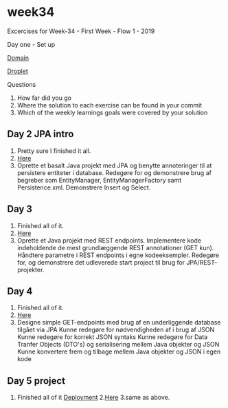 # week34
Excercises for Week-34 - First Week - Flow 1 - 2019

Day one - Set up

[Domain](benjaminbajrami.dk)

[Droplet](benjaminbajrami.dk:8080)

Questions

1. How far did you go
2. Where the solution to each exercise can be found in your commit
3. Which of the weekly learnings goals were covered by your solution

## Day 2 JPA intro ##

1. Pretty sure I finished it all.
2. [Here](https://github.com/Aeydin24/week34/tree/master/01%20tuesday-exercises)
3. Oprette et basalt Java projekt med JPA og benytte annoteringer til at persistere entiteter i database. Redegøre for og demonstrere brug af begreber som EntityManager, EntityManagerFactory samt Persistence.xml. Demonstrere Insert og Select.

## Day 3 ##

1. Finished all of it.
2. [Here](https://github.com/Aeydin24/week34/tree/master/02%20wednesday-exercises)
3. Oprette et Java projekt med REST endpoints. Implementere kode indeholdende de mest grundlæggende REST annotationer (GET kun). Håndtere parametre i REST endpoints i egne kodeeksempler. Redegøre for, og demonstrere det udleverede start project til brug for JPA/REST-projekter.

## Day 4 ## 
1. Finished all of it.
2. [Here](https://github.com/Aeydin24/week34/tree/master/03%20thursday-exercises/week1day4)
3. Designe simple GET-endpoints med brug af en underliggende database tilgået via JPA
Kunne redegøre for nødvendigheden af i brug af JSON
Kunne redegøre for korrekt JSON syntaks
Kunne redegøre for Data Tranfer Objects (DTO's) og serialisering mellem Java objekter og JSON
Kunne konvertere frem og tilbage mellem Java objekter og JSON i egen kode

## Day 5 project ## 
1. Finished all of it [Deployment](http://benjaminbajrami.dk:8080/jpa_rest_day5-1.0/api/bankcustomer/all)
2.[Here](https://github.com/Aeydin24/week34/tree/master/04%20friday-exercises/week1day5)
3.same as above.



